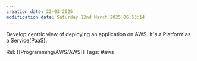 ```yaml
---
creation date: 22-03-2025
modification date: Saturday 22nd March 2025 06:53:14
---
```

Develop centric view of deploying an application on AWS. It's a Platform as a Service(PaaS).



Rel: [[Programming/AWS/AWS]]
Tags: #aws
